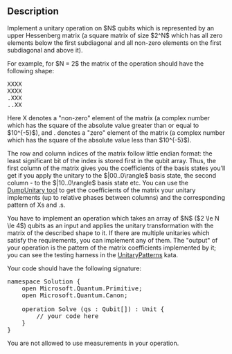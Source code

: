 ## Description

<div><p>Implement a unitary operation on $N$ qubits which is represented by an upper Hessenberg matrix (a square matrix of size $2^N$ which has all zero elements below the first subdiagonal and all non-zero elements on the first subdiagonal and above it).</p><p>For example, for $N = 2$ the matrix of the operation should have the following shape:</p><pre class="verbatim">XXXX<br>XXXX<br>.XXX<br>..XX</pre><p>Here <span class="tex-font-style-tt">X</span> denotes a "non-zero" element of the matrix (a complex number which has the square of the absolute value greater than or equal to $10^{-5}$), and <span class="tex-font-style-tt">.</span> denotes a "zero" element of the matrix (a complex number which has the square of the absolute value less than $10^{-5}$).</p><p>The row and column indices of the matrix follow little endian format: the least significant bit of the index is stored first in the qubit array. Thus, the first column of the matrix gives you the coefficients of the basis states you'll get if you apply the unitary to the $|00..0\rangle$ basis state, the second column - to the $|10..0\rangle$ basis state etc. You can use the <a href="https://github.com/Microsoft/QuantumKatas/tree/master/utilities/DumpUnitary">DumpUnitary tool</a> to get the coefficients of the matrix your unitary implements (up to relative phases between columns) and the corresponding pattern of <span class="tex-font-style-tt">X</span>s and <span class="tex-font-style-tt">.</span>s.</p><p>You have to implement an operation which takes an array of $N$ ($2 \le N \le 4$) qubits as an input and applies the unitary transformation with the matrix of the described shape to it. If there are multiple unitaries which satisfy the requirements, you can implement any of them. The "output" of your operation is the pattern of the matrix coefficients implemented by it; you can see the testing harness in the <a href="https://github.com/Microsoft/QuantumKatas/tree/master/UnitaryPatterns">UnitaryPatterns</a> kata.</p><p>Your code should have the following signature:</p><pre class="verbatim">namespace Solution {<br>    open Microsoft.Quantum.Primitive;<br>    open Microsoft.Quantum.Canon;<br><br>    operation Solve (qs : Qubit[]) : Unit {<br>        // your code here<br>    }<br>}</pre><p>You are not allowed to use measurements in your operation.</p></div>
